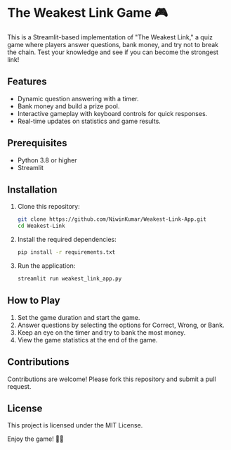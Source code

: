 
# The Weakest Link Game 🎮

This is a Streamlit-based implementation of "The Weakest Link," a quiz game where players answer questions, bank money, 
and try not to break the chain. Test your knowledge and see if you can become the strongest link!

## Features
- Dynamic question answering with a timer.
- Bank money and build a prize pool.
- Interactive gameplay with keyboard controls for quick responses.
- Real-time updates on statistics and game results.

## Prerequisites
- Python 3.8 or higher
- Streamlit

## Installation
1. Clone this repository:
   ```bash
   git clone https://github.com/NiwinKumar/Weakest-Link-App.git
   cd Weakest-Link
   ```
2. Install the required dependencies:
   ```bash
   pip install -r requirements.txt
   ```
3. Run the application:
   ```bash
   streamlit run weakest_link_app.py
   ```

## How to Play
1. Set the game duration and start the game.
2. Answer questions by selecting the options for Correct, Wrong, or Bank.
3. Keep an eye on the timer and try to bank the most money.
4. View the game statistics at the end of the game.

## Contributions
Contributions are welcome! Please fork this repository and submit a pull request.

## License
This project is licensed under the MIT License.

Enjoy the game! 🔗🎉
